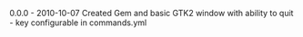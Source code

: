 0.0.0 - 2010-10-07
Created Gem and basic GTK2 window with ability to quit - key configurable in commands.yml

